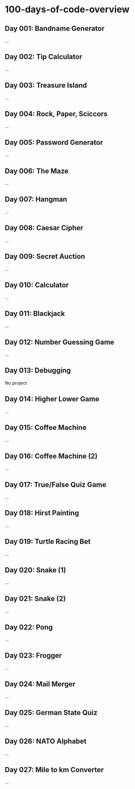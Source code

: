 # 100-days-of-code-overview

## Day 001: Bandname Generator
...

## Day 002: Tip Calculator
...

## Day 003: Treasure Island
...

## Day 004: Rock, Paper, Sciccors
...

## Day 005: Password Generator
...

## Day 006: The Maze
...

## Day 007: Hangman
...

## Day 008: Caesar Cipher
...

## Day 009: Secret Auction
...

## Day 010: Calculator
...

## Day 011: Blackjack
...

## Day 012: Number Guessing Game
...

## Day 013: Debugging
No project

## Day 014: Higher Lower Game
...

## Day 015: Coffee Machine
...

## Day 016: Coffee Machine (2)
...

## Day 017: True/False Quiz Game
...

## Day 018: Hirst Painting
...

## Day 019: Turtle Racing Bet
...

## Day 020: Snake (1)
...

## Day 021: Snake (2)
...

## Day 022: Pong
...

## Day 023: Frogger
...

## Day 024: Mail Merger
...

## Day 025: German State Quiz
...

## Day 026: NATO Alphabet
...

## Day 027: Mile to km Converter
...
